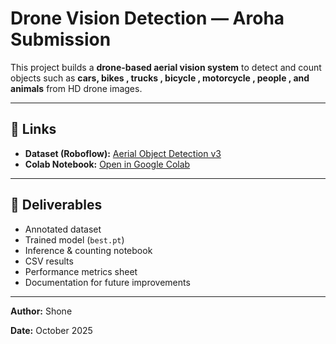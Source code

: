 # Drone Vision Detection — Aroha Submission

This project builds a **drone-based aerial vision system** to detect and count objects such as **cars, bikes , trucks , bicycle , motorcycle , people , and animals** from HD drone images.

---

## 🔗 Links
- **Dataset (Roboflow):** [Aerial Object Detection v3](https://app.roboflow.com/shone/aerial-qjpyp-hs4x5/3)  
- **Colab Notebook:** [Open in Google Colab](https://colab.research.google.com/drive/14125-qLPRTQSyCQy6r6Xws5PMnvey64B?usp=sharing) 
---

## 🧩 Deliverables
- Annotated dataset  
- Trained model (`best.pt`)  
- Inference & counting notebook  
- CSV results  
- Performance metrics sheet  
- Documentation for future improvements  

---

**Author:** Shone

**Date:** October 2025






